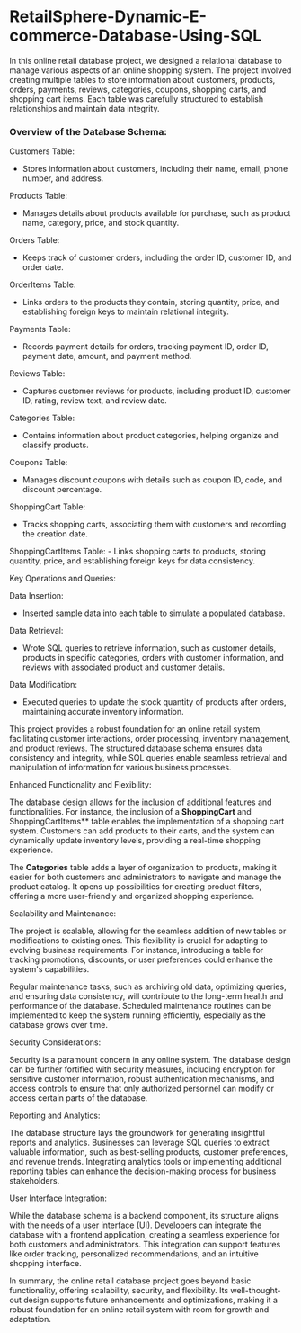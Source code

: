 # RetailSphere-Dynamic-E-commerce-Database-Using-SQL


In this online retail database project, we designed a relational database to manage various aspects of an online shopping system. The project involved creating multiple tables to store information about customers, products, orders, payments, reviews, categories, coupons, shopping carts, and shopping cart items. Each table was carefully structured to establish relationships and maintain data integrity.

### Overview of the Database Schema:

Customers Table:
   - Stores information about customers, including their name, email, phone number, and address.
   
Products Table:
   - Manages details about products available for purchase, such as product name, category, price, and stock quantity.
   
Orders Table:
   - Keeps track of customer orders, including the order ID, customer ID, and order date.
   
OrderItems Table:
   - Links orders to the products they contain, storing quantity, price, and establishing foreign keys to maintain relational integrity.

Payments Table:
   - Records payment details for orders, tracking payment ID, order ID, payment date, amount, and payment method.

Reviews Table:
   - Captures customer reviews for products, including product ID, customer ID, rating, review text, and review date.

Categories Table:
   - Contains information about product categories, helping organize and classify products.

Coupons Table:
   - Manages discount coupons with details such as coupon ID, code, and discount percentage.

ShoppingCart Table:
   - Tracks shopping carts, associating them with customers and recording the creation date.

ShoppingCartItems Table:
    - Links shopping carts to products, storing quantity, price, and establishing foreign keys for data consistency.

Key Operations and Queries:

Data Insertion:
  - Inserted sample data into each table to simulate a populated database.

Data Retrieval:
  - Wrote SQL queries to retrieve information, such as customer details, products in specific categories, orders with customer information, and reviews with associated product and customer details.

Data Modification:
  - Executed queries to update the stock quantity of products after orders, maintaining accurate inventory information.

This project provides a robust foundation for an online retail system, facilitating customer interactions, order processing, inventory management, and product reviews. The structured database schema ensures data consistency and integrity, while SQL queries enable seamless retrieval and manipulation of information for various business processes.

Enhanced Functionality and Flexibility:

The database design allows for the inclusion of additional features and functionalities. For instance, the inclusion of a **ShoppingCart** and ShoppingCartItems** table enables the implementation of a shopping cart system. Customers can add products to their carts, and the system can dynamically update inventory levels, providing a real-time shopping experience.

The **Categories** table adds a layer of organization to products, making it easier for both customers and administrators to navigate and manage the product catalog. It opens up possibilities for creating product filters, offering a more user-friendly and organized shopping experience.

Scalability and Maintenance:

The project is scalable, allowing for the seamless addition of new tables or modifications to existing ones. This flexibility is crucial for adapting to evolving business requirements. For instance, introducing a table for tracking promotions, discounts, or user preferences could enhance the system's capabilities.

Regular maintenance tasks, such as archiving old data, optimizing queries, and ensuring data consistency, will contribute to the long-term health and performance of the database. Scheduled maintenance routines can be implemented to keep the system running efficiently, especially as the database grows over time.

Security Considerations:

Security is a paramount concern in any online system. The database design can be further fortified with security measures, including encryption for sensitive customer information, robust authentication mechanisms, and access controls to ensure that only authorized personnel can modify or access certain parts of the database.

Reporting and Analytics:

The database structure lays the groundwork for generating insightful reports and analytics. Businesses can leverage SQL queries to extract valuable information, such as best-selling products, customer preferences, and revenue trends. Integrating analytics tools or implementing additional reporting tables can enhance the decision-making process for business stakeholders.

User Interface Integration:

While the database schema is a backend component, its structure aligns with the needs of a user interface (UI). Developers can integrate the database with a frontend application, creating a seamless experience for both customers and administrators. This integration can support features like order tracking, personalized recommendations, and an intuitive shopping interface.

In summary, the online retail database project goes beyond basic functionality, offering scalability, security, and flexibility. Its well-thought-out design supports future enhancements and optimizations, making it a robust foundation for an online retail system with room for growth and adaptation.
